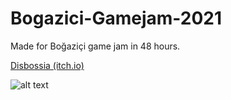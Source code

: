 # Bogazici-Gamejam-2021

Made for Boğaziçi game jam in 48 hours.


[Disbossia (itch.io)](https://avanar123.itch.io/disbossia-adalee)

![alt text](https://img.itch.zone/aW1nLzYxNDEyNjAucG5n/original/UedUTi.png)
